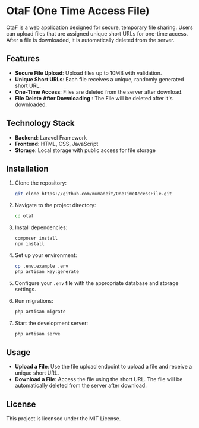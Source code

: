 # OtaF (One Time Access File)

OtaF is a web application designed for secure, temporary file sharing. Users can upload files that are assigned unique short URLs for one-time access. After a file is downloaded, it is automatically deleted from the server.

## Features

- **Secure File Upload**: Upload files up to 10MB with validation.
- **Unique Short URLs**: Each file receives a unique, randomly generated short URL.
- **One-Time Access**: Files are deleted from the server after download.
- **File Delete After Downloading** : The File will be deleted after it's downloaded.

## Technology Stack

- **Backend**: Laravel Framework
- **Frontend**: HTML, CSS, JavaScript
- **Storage**: Local storage with public access for file storage

## Installation

1. Clone the repository:
    ```bash
    git clone https://github.com/mumadeit/OneTimeAccessFile.git
    ```
2. Navigate to the project directory:
    ```bash
    cd otaf
    ```
3. Install dependencies:
    ```bash
    composer install
    npm install
    ```
4. Set up your environment:
    ```bash
    cp .env.example .env
    php artisan key:generate
    ```
5. Configure your `.env` file with the appropriate database and storage settings.

6. Run migrations:
    ```bash
    php artisan migrate
    ```

7. Start the development server:
    ```bash
    php artisan serve
    ```

## Usage

- **Upload a File**: Use the file upload endpoint to upload a file and receive a unique short URL.
- **Download a File**: Access the file using the short URL. The file will be automatically deleted from the server after download.

## License

This project is licensed under the MIT License.
